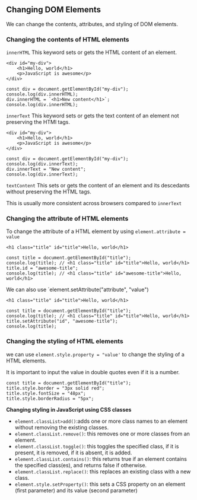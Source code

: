 ## Changing DOM Elements
We can change the contents, attributes, and styling of DOM elements.
### Changing the contents of HTML elements
`innerHTML`
This keyword sets or gets the HTML content of an element.
```
<div id="my-div">
    <h1>Hello, world</h1>
    <p>JavaScript is awesome</p>
</div>
```

```
const div = document.getElementById("my-div");
console.log(div.innerHTML);
div.innerHTML = `<h1>New content</h1>`;
console.log(div.innerHTML);
```
`innerText`
This keyword sets or gets the text content of an element not preserving the HTMl tags.
```
<div id="my-div">
    <h1>Hello, world</h1>
    <p>JavaScript is awesome</p>
</div>
```

```
const div = document.getElementById("my-div");
console.log(div.innerText);
div.innerText = "New content";
console.log(div.innerText);
```
`textContent`
This sets or gets the content of an element and its  descedants without preserving the HTML tags.

This is usually more consistent across browsers compared to `innerText`

### Changing the attribute of HTML elements
To change the attribute of a HTML element by using `element.attribute = value`
```
<h1 class="title" id="title">Hello, world</h1>
```
```
const title = document.getElementById("title");
console.log(title); // <h1 class="title" id="title">Hello, world</h1>
title.id = "awesome-title";
console.log(title); // <h1 class="title" id="awesome-title">Hello, world</h1>
```
We can also use `element.setAttribute("attribute", "value") 
```
<h1 class="title" id="title">Hello, world</h1>
```
```
const title = document.getElementById("title");
console.log(title); // <h1 class="title" id="title">Hello, world</h1>
title.setAttribute("id", "awesome-title");
console.log(title);
```
### Changing the styling of HTML elements
we can use `element.style.property = "value'` to change the styling of a HTML elements.

It is important to input the value in double quotes even if it is a number.
```
const title = document.getElementById("title");
title.style.border = "3px solid red";
title.style.fontSize = "48px";
title.style.borderRadius = "5px";
```
**Changing styling in JavaScript using CSS classes**
- `element.classList>add()`:adds one or more class names to an element without removing the existing classes.
- `element.classList.remove()`: this removes one or more classes from an element.
- `element.classList.toggle()`: this toggles the specified class, if it is present, it is removed, if it is absent, it is added.
- `element.classList.contains()`: this returns true if an element contains the specified class(es), and returns false if otherwise.
- `element.classList.replace()`: this replaces an existing class with a new class.
- `element.style.setProperty()`: this sets a CSS property on an element (first parameter) and its value (second parameter)
